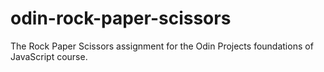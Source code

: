 # odin-rock-paper-scissors
The Rock Paper Scissors assignment for the Odin Projects foundations of JavaScript course.